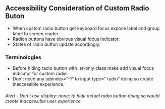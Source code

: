 ## Accessibility Consideration of Custom Radio Buton

* When custom radio button get keyboard focus expose label and group label to screen reader.
* Radion buttons have obvious visual focus indicator.
* States of radio button update accordingly.

### Terminologies
* Before hiding radio button with .sr-only class make add visual focus indicator for custom radio.
* Don’t need any tabindex=”-1” to input type=” radio” doing so create inaccessible experience.
###### Alert - Don't use display: none; to hide actual radio button doing so would create inaccessible user experience.

